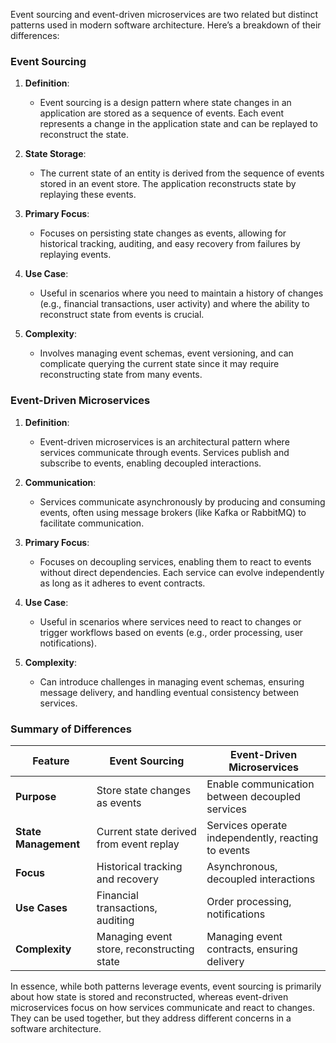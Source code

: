 Event sourcing and event-driven microservices are two related but distinct patterns used in modern software architecture. Here’s a breakdown of their differences:

### Event Sourcing

1. **Definition**:
   - Event sourcing is a design pattern where state changes in an application are stored as a sequence of events. Each event represents a change in the application state and can be replayed to reconstruct the state.

2. **State Storage**:
   - The current state of an entity is derived from the sequence of events stored in an event store. The application reconstructs state by replaying these events.

3. **Primary Focus**:
   - Focuses on persisting state changes as events, allowing for historical tracking, auditing, and easy recovery from failures by replaying events.

4. **Use Case**:
   - Useful in scenarios where you need to maintain a history of changes (e.g., financial transactions, user activity) and where the ability to reconstruct state from events is crucial.

5. **Complexity**:
   - Involves managing event schemas, event versioning, and can complicate querying the current state since it may require reconstructing state from many events.

### Event-Driven Microservices

1. **Definition**:
   - Event-driven microservices is an architectural pattern where services communicate through events. Services publish and subscribe to events, enabling decoupled interactions.

2. **Communication**:
   - Services communicate asynchronously by producing and consuming events, often using message brokers (like Kafka or RabbitMQ) to facilitate communication.

3. **Primary Focus**:
   - Focuses on decoupling services, enabling them to react to events without direct dependencies. Each service can evolve independently as long as it adheres to event contracts.

4. **Use Case**:
   - Useful in scenarios where services need to react to changes or trigger workflows based on events (e.g., order processing, user notifications).

5. **Complexity**:
   - Can introduce challenges in managing event schemas, ensuring message delivery, and handling eventual consistency between services.

### Summary of Differences

| Feature                          | Event Sourcing                               | Event-Driven Microservices                      |
|----------------------------------|----------------------------------------------|------------------------------------------------|
| **Purpose**                      | Store state changes as events                | Enable communication between decoupled services |
| **State Management**             | Current state derived from event replay      | Services operate independently, reacting to events |
| **Focus**                        | Historical tracking and recovery              | Asynchronous, decoupled interactions           |
| **Use Cases**                    | Financial transactions, auditing              | Order processing, notifications                |
| **Complexity**                   | Managing event store, reconstructing state   | Managing event contracts, ensuring delivery    |

In essence, while both patterns leverage events, event sourcing is primarily about how state is stored and reconstructed, whereas event-driven microservices focus on how services communicate and react to changes. They can be used together, but they address different concerns in a software architecture.
